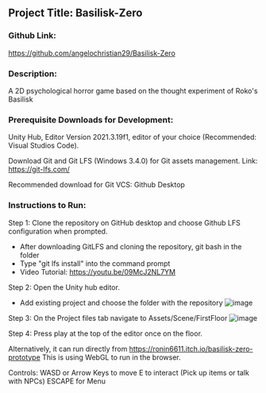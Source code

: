 ## Project Title: Basilisk-Zero

### Github Link: 
https://github.com/angelochristian29/Basilisk-Zero

### Description: 
A 2D psychological horror game based on the thought experiment of Roko's Basilisk

### Prerequisite Downloads for Development: 
Unity Hub, Editor Version 2021.3.19f1, editor of your choice (Recommended: Visual Studios Code).

Download Git and Git LFS (Windows 3.4.0) for Git assets management. Link: https://git-lfs.com/

Recommended download for Git VCS: Github Desktop 

### Instructions to Run: 

Step 1: Clone the repository on GitHub desktop and choose Github LFS configuration when prompted.
  * After downloading GitLFS and cloning the repository, git bash in the folder
  * Type "git lfs install" into the command prompt
  * Video Tutorial: https://youtu.be/09McJ2NL7YM


Step 2: Open the Unity hub editor.
  * Add existing project and choose the folder with the repository
![image](https://github.com/angelochristian29/Basilisk-Zero/assets/78775621/2ee27696-909f-4b35-8603-e5b87eacf82a)

Step 3: On the Project files tab navigate to Assets/Scene/FirstFloor
![image](https://github.com/angelochristian29/Basilisk-Zero/assets/78775621/2d033a49-d3d6-4ff5-bbe9-7827d36b629f)

Step 4: Press play at the top of the editor once on the floor.

Alternatively, it can run directly from https://ronin6611.itch.io/basilisk-zero-prototype
This is using WebGL to run in the browser.

Controls: 
WASD or Arrow Keys to move
E to interact (Pick up items or talk with NPCs)
ESCAPE for Menu
